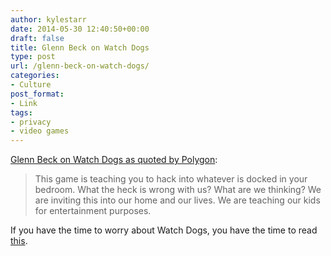 ```yaml
---
author: kylestarr
date: 2014-05-30 12:40:50+00:00
draft: false
title: Glenn Beck on Watch Dogs
type: post
url: /glenn-beck-on-watch-dogs/
categories:
- Culture
post_format:
- Link
tags:
- privacy
- video games
---
```


[Glenn Beck on Watch Dogs as quoted by Polygon](http://www.polygon.com/2014/5/30/5763922/glenn-beck-watch-dogs-hack-ubisoft):


<blockquote>This game is teaching you to hack into whatever is docked in your bedroom. What the heck is wrong with us? What are we thinking? We are inviting this into our home and our lives. We are teaching our kids for entertainment purposes.</blockquote>


If you have the time to worry about Watch Dogs, you have the time to read [this](http://idlewords.com/bt14.htm).

